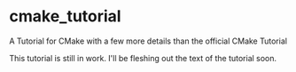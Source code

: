 cmake_tutorial
==============

A Tutorial for CMake with a few more details than the official CMake Tutorial

This tutorial is still in work. I'll be fleshing out the text of the tutorial
soon.
